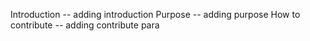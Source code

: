Introduction 
-- adding introduction
Purpose
-- adding purpose
How to contribute
-- adding contribute para
